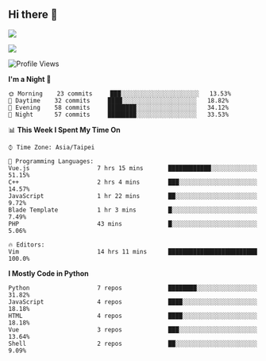 ## Hi there 👋

![](https://github-readme-stats.vercel.app/api?username=CSY54&theme=nord&show_icons=true)

![](https://github-readme-stats.vercel.app/api/top-langs/?username=CSY54&theme=nord&layout=compact&card_width=445)

<!--START_SECTION:waka-->
![Profile Views](http://img.shields.io/badge/Profile%20Views-16-blue)

**I'm a Night 🦉** 

```text
🌞 Morning    23 commits     ███░░░░░░░░░░░░░░░░░░░░░░   13.53% 
🌆 Daytime    32 commits     ████░░░░░░░░░░░░░░░░░░░░░   18.82% 
🌃 Evening    58 commits     ████████░░░░░░░░░░░░░░░░░   34.12% 
🌙 Night      57 commits     ████████░░░░░░░░░░░░░░░░░   33.53%

```


📊 **This Week I Spent My Time On** 

```text
⌚︎ Time Zone: Asia/Taipei

💬 Programming Languages: 
Vue.js                   7 hrs 15 mins       ████████████░░░░░░░░░░░░░   51.15% 
C++                      2 hrs 4 mins        ███░░░░░░░░░░░░░░░░░░░░░░   14.57% 
JavaScript               1 hr 22 mins        ██░░░░░░░░░░░░░░░░░░░░░░░   9.72% 
Blade Template           1 hr 3 mins         █░░░░░░░░░░░░░░░░░░░░░░░░   7.49% 
PHP                      43 mins             █░░░░░░░░░░░░░░░░░░░░░░░░   5.06%

🔥 Editors: 
Vim                      14 hrs 11 mins      █████████████████████████   100.0%

```

**I Mostly Code in Python** 

```text
Python                   7 repos             ████████░░░░░░░░░░░░░░░░░   31.82% 
JavaScript               4 repos             ████░░░░░░░░░░░░░░░░░░░░░   18.18% 
HTML                     4 repos             ████░░░░░░░░░░░░░░░░░░░░░   18.18% 
Vue                      3 repos             ███░░░░░░░░░░░░░░░░░░░░░░   13.64% 
Shell                    2 repos             ██░░░░░░░░░░░░░░░░░░░░░░░   9.09%

```



<!--END_SECTION:waka-->

<!--
**CSY54/CSY54** is a ✨ _special_ ✨ repository because its `README.md` (this file) appears on your GitHub profile.

Here are some ideas to get you started:

- 🔭 I’m currently working on ...
- 🌱 I’m currently learning ...
- 👯 I’m looking to collaborate on ...
- 🤔 I’m looking for help with ...
- 💬 Ask me about ...
- 📫 How to reach me: ...
- 😄 Pronouns: ...
- ⚡ Fun fact: ...
-->
